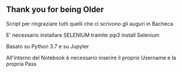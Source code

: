 ## Thank you for being Older

Script per ringraziare tutti quelli che ci scrivono gli auguri in Bacheca

E' necessario installare SELENIUM tramite pip3 install Selenium

Basato su Python 3.7 e su Jupyter

All'interno del Notebook è necessario inserire il proprio Username e la propria Pass
